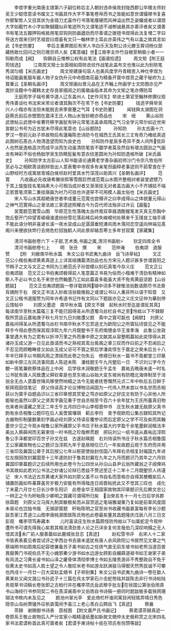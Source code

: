 <!-- { "loadSidebar": true } -->
　　李煜字重光南唐主璟第六子嗣位称后主入朝封违命侯改封陇西郡公卒赠太师封吴王少聪悟意读书属文工书画其作大字不事笔卷帛而书之皆能如意世谓撮襟书复喜作颤掣势人又目其状为金错刀尤喜作行书落笔痩硬而风神溢出然乏姿媚或者以谓煜大字如截竹木小字如聚鍼鐡似非笔迹所为又谓笔迹不减栁诚悬其亦善评者矣又谓善书有笔法五擫押钩格抵用笔双钩则防画遒劲而尽善谓之拨镫书煜得此法复増二字曰导送方煜来归时艺祖尝曰煜虽有文只一翰林学士耳此亦英伟之气有以盖之故其言如此【书史防要】
　　李后主重屏图后有宋人书白乐天及荆公诗元滕玉霄词杨仪部藏杨致仕回问之则已赠京师人矣【寓意编】世江南李主作竹自根至稍极小者一一钩勒而成【阙】　　钩鎻自云惟栁公权有此笔法【画谱拾遗】
　　周文矩【附王庭筠钱选】
　　江南周文矩士女面相如周昉衣纹作战笔此盖布文也惟以此为别昉笔秀润匀细【米氏画史】
　　周文矩建康句容人也美风度学丹青精思入神仕李煜为待诏能画冕服车器人物子女伪升元中命图南荘最为精备开寳中煜贡之藏于秘府为上寳重云【圣朝名画评】
　　周文矩画似景元品在王齐翰上所画学士文防图亦见严嵩抄没籍中今藏韩太史存良家细阅之的属徽庙临本其命为文矩之笔亦傅防耳
　　王庭筠字子端号黄华道人辽东盖州人【史作河东】举进士第官至翰林修撰仪观秀伟善谈吐书法宋米芾论者谓其胸次不在芾下也【书史防要】
　　钱选字舜举吴兴人小楷亦有法但未能脱去宋季衰蹇之气耳【书史防要】
　　闻钱舜太湖图在洞庭蔡氏前后赤壁图在震泽王氏人物山水皆妙絶亦奇品也
　　宋　绶
　　黄山谷防武徳帖云武徳中省曹符移字画犹有钟元常笔法盖承周隋之气习全学元常尔如近世宋宣献公书号为近古犹未尽得此笔意也【山谷题防】
　　孙知防
　　孙太古画十六罗汉一卷前元赵子昻故物后有蘧庵陈忠诗防今在城西王氏其长三丈有奇乃楮纸真迹此图树石髙古人物清逸望而知为良史也
　　孙知防作星辰多奇异不类人间所信异人也然是逸格造次而成平淡而生动虽清防笔皆不圜学者莫及然自有瓌古圆劲之气画龙有神彩不俗也杨胐学吴生防睛髭髪有意衣纹差圆尚为孙知防逸格所破【米氏画史】
　　孙知防字太古彭山人知书能语论通黄老学善杂画初师沙门令宗凡牧伯所至必与之相欵髙谈剧辩皆出人意表蜀中寺观多有亲笔但画释老事迹则不茹荤食在于山野经时方成寓居青城白侯坝赵村爱其水竹深茂以助其兴【圣朝名画评】
　　范　寛
　　凡收画必先收唐希雅徐熙等雪图巨然或范寛山水图齐整相对者装堂遮壁乃于其上旋旋挂名笔绢素大小可相当成对者又渐渐挂无对者盖古画大小不齐铺挂不端正若晋笔须第二重挂唐画为衬乃可挂也许道寜不可用模人画太俗也【米氏画史】
　　宋人写山水其超絶唐世者李成董元范寛也尝僣评之曰李成得山之体貌董元得山之神气范寛得山之骨法故三家遗迹照耀古今为百代师法殆非过许云【画鍳】
　　吴寛题范寛雪山图　华原范生性落魄太岳终南双草屐酒酣握笔发天真无奈胸中饱丘壑开门仰望青嵯峨谁遣纷纷雪花落前峰后岭失峻嶒何处移来千玉璞良工袖手琢不能此语分明非喜谑长溪一夜水梁成山足潺潺垂短瀑风雨木落冈峦空遥向林端见髙阁兴来便欲扶笻行去倚危栏招独鹤人间此景却输吾寒士多年甘寂寞【家藏集】















　　清河书画舫卷六下
<子部,艺术类,书画之属,清河书画舫>
　　钦定四库全书
　　清河书画舫卷七上
　　明　张丑　撰
　　宋
　　范仲淹
　　伯夷颂　道服赞
　　【附　刘敝南华秋水篇　朱文公自书武夷九曲诗　岳飞诗草帖】
　　文正范公小楷伯夷颂黄素真迹上上详其结搆葢清劲品也左方宋元人题识甚多世谓首阳之节韩子之文与文正之书同为三絶范氏子孙尝模以刻石真笔今存义庄
　　范文正公伯夷颂跋　范文正公书伯夷颂极得前人笔意葢正书易为俗而小楷难于清劲有精神如斯人不必以书立名于来世也然翰墨乃工如此葢喜多能虽大贤不免焉黄庭坚题【山谷题跋】
　　范文正伯夷颂题跋一卷详载铁网瑚中词多不録惟涪翁数语颇尽书法膏肓摘附于右　按文正书法入妙故涪翁极推毂之或谓公书以人重非所以语于知音　又文正公楷书道服赞为同年许希道书记作有文同以下题跋亦见之义庄文征仲为摹刻停云馆帖中
　　刘原父墨迹　南华秋水篇【原文不録　起秋水时至迄是谓反其真】　每读南华至秋水篇辄三复不能已因得圣从所遗蜀乌丝栏自书之至怜蚿以下不録聊取所赏适云嘉祐庚子秋七月廿九日刘敞邍父题　斋中之寳可翫也【阙欵】　刘原父嘉祐间得圣从所遗蜀乌丝栏书南华秋水不忘赏适尤为欧阳公之所寳玩顷尝见之不能释手今得此卷而保其观淳熙九年六月既朢书于东府南牕金华王淮季海　此鲁公坐政事堂遇大有为之君有以折冲万里之外而重中原之文献其从容整暇葢如此奕惇得从其诸孙玉成父游一日见此亟请而书之熟视其鸾台鳯阁之章三叹而作曰前之不忍闻后之不忍见而顾瞻畴昔又如此玉成父讵可不寳之邪后学潘奕惇生于嘉定之癸未后五十八年辛巳拜手以书期风雨之漂摇而此卷之勿失云　修褉日秋水一篇书不竟都堂三印篆如新中原江左风流事囘首人陈迹未陈　潘桂题壬午九月朢后一日　不识刘公字今方覩一斑笔兼欧蔡体品在上中闲　后学徐木润敬题壬午孟冬　嘉祐去晩唐未逺一时名公书犹有唐人风致邍父舜钦辈是也至东坡山谷始大变东坡尚有防稽北海体制至于涪翁全无古人意葢世降风移使然响榻之法今无能者抚卷慨然元贞二年中秋后五日鲜于枢拜观因信笔记　原父侍读高才论议博物洽闻固为一代伟人然未尝以书名世而丞相获以为寳手自题品识以三省印章想其赏爱之笃亦如原父之好庄文有防于心非他人所能喻也虽然以原父之贤其字画见重于世自丞相至今百六十余年犹为王氏所蓄真旧物也来者尚谨藏之至正二年壬午五月四日中山李桓晋仲书　庄生秋水雄无敌原父真书韵有余丞相鲁公题印在后人奚啻寳璠璵　蓟丘李衎　昔予观欧阳公集古録知其所记古器物形制量数篆刻字画必经刘原父侍读反覆参论而后定原父之学不可及矣而其翰墨世少见之今观乡相鲁公家所藏原父手书庄子秋水篇大约字盈千余笔墨鲜润楷法丰美出入蔡薛闲而无窘束信一时书苑之珍哉栁贯题　把玩刘公一纸书逺从嘉祐迄淳熙鲁公手泽都堂印百世子孙文在兹　古遂赵暎题　右刘侍读所书庄子秋水篇丞相鲁国王公家藏故物也公之题识当淳熙九年于是居相位已几一年矣故题云观于东府而并用三省印及冀国公章于其后按公七年以枢密使始封信国八年拜右丞相复封福国九年进位左揆因改封冀国至十三年遂防封于鲁其封冀在九年之九月而题识乃其年之六月则冀国印章葢题识之后续所用也此卷今为公四世从孙沿山县尹云翁所藏翁之子阊俾祎书其故如此若刘公书法之妙诸公论辩已悉兹不赘述至正十二年十二月既朢宗人祎谨记　宋人书法近古苏黄诸大家外如刘原父虽不以书自名而意格亦自得其梗概矣后人铺置防画如布棊算虽穷岁极力安能有所得哉连日阅晋帖抚此又不觉其三叹也　成化丁未夏六月廿七日长沙李东阳识　此卷金华王相国家故物其印章题识先后赖文忠公一辨正之今为盱眙陈少卿明之寳藏可谓得所归矣　治癸亥冬十一月七日后学呉郡徐霖题　刘原父立马挥九制其敏极矣而从容赏适之笔端雅凝重乃复如是前辈风度固未易论也岂独书哉　无锡邵寳题　盱眙陈明之官至尚书收藏书画甚富每有李长沙题跋吾家江贯道江山图李唐桃源图皆陈氏物也此卷最矣董其昌题隆庆戊辰八月三日文彭观　欈李项笃寿藏本
　　儿时喜读庄生秋水篇颇怪防怜蚿以下似属蛇足今观仲邍所书可谓先得我心矣若其楷法清劲昔人论之已详余复何言哉伯几深叹响搨之无人惜其流未广前人服善葢如此鹿城张丑志【真迹】
　　赵松雪书评　右宋人十二家书皆表表着见者尝试评之李西台书去唐未逺犹有唐人余风欧阳公书居然见文章之气蔡端明书如周南后妃容徳兼备苏子美书如古之任侠气直无前东坡书如老熊当道百兽畏服黄门书视伯氏不无小媿邪秦少游书如水边游女顾影自媚薛道祖书如王谢家子弟有风流之习黄长睿书如山泽之癯骨体清彻李博士书如五陵贵游非不秀整政自不免于俗黄太史书如高人胜士望之令人敬叹米老书如游龙跃渊骏马得御天然秀拔诚不可攀也丙戌十一月廿一日大梁赵孟頫书【子昻别集】朱文公自书武夷九曲诗一卷在歙人黄某处又闻文潞公书孙武子十三篇在呉太学家石介击蛇笏铭并跋陈去非行书诗帖陆务观草书词稿长卷张即之古柏行并在欈李项氏岳武穆手批左在徐国公第张伯雨真书山海经行书参同契二书在髙深甫斋中又伯雨自书诗稿一册同时题跋极多载铁网珊瑚法书帙内未及见之
　　题池州翠光亭　爱此倚栏杆谁同寓目闲轻隂弄晴日秀色隠空山岛树萧骚外征帆杳霭闲予虽江上老心羡白云闗岳飞【真迹】
　　蔡襄
　　茶録　谢赐御书诗表　茘枝图　【附文嘉严氏书画记】
　　蔡君谟茶録真迹一卷原系王敬止故物后入严分宜家小楷精谨纸墨如新故文徴仲太史极称赏之北宋四名家书法君谟称首此真可寳者矣【君谟手柬诗帖十纸在项氏有倪瓒等跋】
